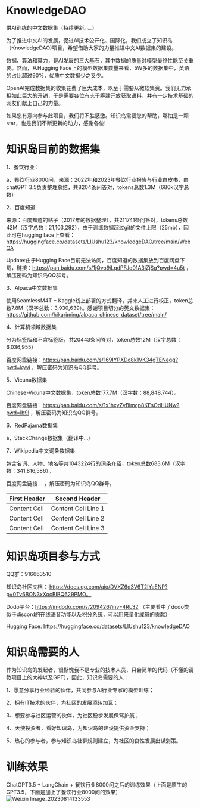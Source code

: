 # KnowledgeDAO
供AI训练的中文数据集（持续更新。。。）

为了推进中文AI的发展，促进AI技术公开化、国际化，我们成立了知识岛（KnowledgeDAO)项目，希望借助大家的力量推进中文AI数据集的建设。

数据、算法和算力，是AI发展的三大基石，其中数据的质量对模型最终性能至关重要。然而，从Hugging Face上的模型数据集数量来看，5W多的数据集中，英语的占比超过90%，优质中文数据少之又少。

OpenAI完成数据集的收集花费了巨大成本，以至于需要从微软集资。我们无力承担如此巨大的开销，于是需要各位有志于筹建开放获取语料，并有一定技术基础的网友们献上自己的力量。

如果您有意向参与此项目，我们将不胜感激。知识岛需要您的帮助，哪怕是一颗star，也是我们不断更新的动力，感谢各位!

# 知识岛目前的数据集
1、餐饮行业：

a、餐饮行业8000问，来源：2022年和2023年餐饮行业报告与行业白皮书，由chatGPT 3.5负责整理总结，共8204条问答对，tokens总数1.3M（680k汉字总数）

2、百度知道

来源：百度知道的帖子（2017年的数据整理），共211741条问答对，tokens总数42M（汉字总数：21,103,292），由于训练数据超过git的文件上限（25mb），因此可在hugging face上查看：https://huggingface.co/datasets/LIUshu123/knowledgeDAO/tree/main/WebQA

Update:由于Hugging Face目前无法访问，百度知道的数据集放到百度网盘下载，链接：https://pan.baidu.com/s/1jQvo9iLqdPFJo01A3iZjSg?pwd=4u5t ，解压密码为知识岛QQ群号。

3、Alpaca中文数据集

使用SeamlessM4T + Kaggle线上部署的方式翻译，并未人工进行校正，token总数7.8M（汉字总数：3,930,639）。感谢项目切分的英文数据集：https://github.com/hikariming/alpaca_chinese_dataset/tree/main/

4、计算机领域数据集

分为标签版和不含标签版，共20443条问答对，token总数12M（汉字总数：6,036,955）

百度网盘链接：https://pan.baidu.com/s/169IYPXDc8k1VK34gTENegg?pwd=kyvi ，解压密码为知识岛QQ群号。

5、Vicuna数据集

Chinese-Vicuna中文数据集，token总数177.7M（汉字数：88,848,744）。

百度网盘链接：https://pan.baidu.com/s/1x1hxyZyBimcp8KEsOdHUNw?pwd=lb9l ，解压密码为知识岛QQ群号。

6、RedPajama数据集

a、StackChange数据集（翻译中...)

7、Wikipedia中文词条数据集

包含名词、人物、地名等共1043224行的词条介绍，token总数683.6M（汉字数：341,816,586）。

百度网盘链接： ，解压密码为知识岛QQ群号。


First Header  | Second Header
------------- | -------------
Content Cell  | Content Cell Line 1
Content Cell  | Content Cell Line 2
Content Cell  | Content Cell Line 3


# 知识岛项目参与方式
QQ群：916663510

知识岛社区文档： https://docs.qq.com/aio/DVXZ6d3V6T2lYaENP?p=0Tv6BON3xXocBIBQ629PMO。

Dodo平台：https://imdodo.com/s/209426?inv=4RL32  （主要看中了dodo类似于discord的在线语音功能以及积分系统，可以用来量化成员的贡献）

Hugging Face: https://huggingface.co/datasets/LIUshu123/knowledgeDAO

# 知识岛需要的人
作为知识岛的发起者，很惭愧我不是专业的技术人员，只会简单的代码（不懂的请教项目上的大神以及GPT），因此，知识岛需要的人：

1、愿意分享行业经验的伙伴，共同参与AI行业专家的模型训练；

2、拥有IT技术的伙伴，为社区的发展添砖加瓦；

3、想要参与社区运营的伙伴，为社区稳步发展保驾护航；

4、天使投资者，看好知识岛，为知识岛的建设提供资金支持；

5、热心的参与者，参与知识岛社群规则建立，为社区的良性发展出谋划策。

# 训练效果

ChatGPT3.5 + LangChain + 餐饮行业8000问之后的训练效果（上面是原生的GPT3.5，下面是加上了餐饮行业8000问的效果）
![Weixin Image_20230814133553](https://github.com/shuliu586/KnowledgeDAO/assets/78126220/deca2c2f-479a-4b88-97a4-3f21a814eff8)
